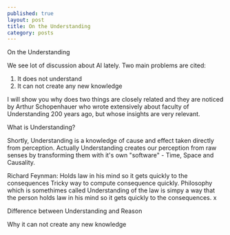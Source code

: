 ```yaml
---
published: true
layout: post
title: On the Understanding
category: posts
---
```


On the Understanding

We see lot of discussion about AI lately. Two main problems are cited: 

1. It does not understand
2. It can not create any new knowledge

I will show you why does two things are closely related and they are noticed by Arthur Schopenhauer who wrote extensively about faculty of Understanding 200 years ago, but whose insights are very relevant.

What is Understanding?

Shortly, Understanding is a knowledge of cause and effect taken directly from perception. Actually Understanding creates our perception from raw senses by transforming them with it's own "software" - Time, Space and Causality. 

Richard Feynman:
Holds law in his mind so it gets quickly to the consequences
Tricky way to compute consequence quickly. Philosophy which is somethimes called Understanding of the law is simpy a way that the person holds law in his mind so it gets quickly to the consequences.
x

Difference between Understanding and Reason

Why it can not create any new knowledge



